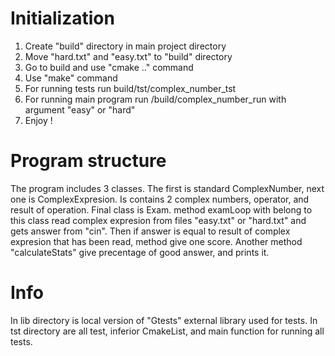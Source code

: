 # Initialization
1. Create "build" directory in main project directory
2. Move "hard.txt" and "easy.txt" to "build" directory  
3. Go to build and use "cmake .." command
4. Use "make" command
5. For running tests run build/tst/complex_number_tst
7. For running main program run /build/complex_number_run with argument "easy" or "hard"
8. Enjoy !

# Program structure
The program includes 3 classes. The first is standard ComplexNumber, next one is ComplexExpresion.
Is contains 2 complex numbers, operator, and result of operation. Final class is Exam. 
method examLoop with belong to this class read complex expresion from files "easy.txt" or "hard.txt"
and gets answer from "cin". Then if answer is equal to result of complex expresion that has been read, 
method give one score. Another method "calculateStats" give precentage of good answer, and prints it.

# Info
In lib directory is local version of "Gtests" external library used for tests. In tst directory are all test,
inferior CmakeList, and main function for running all tests.
